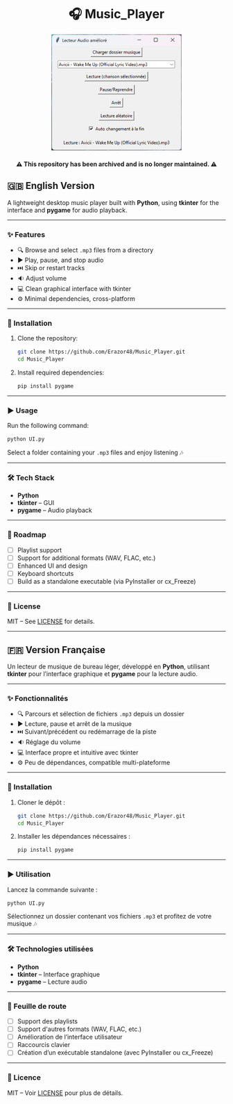 
<div align="center">
  <h1>🎧 Music_Player</h1>
  <img src="resources\Tkinter_Music_Player_UI.png" width="300"/>
  <h4>⚠️ This repository has been archived and is no longer maintained. ⚠️</h4>
</div>

## 🇬🇧 English Version

A lightweight desktop music player built with **Python**, using **tkinter** for the interface and **pygame** for audio playback.

---

### ✨ Features

- 🔍 Browse and select `.mp3` files from a directory  
- ▶️ Play, pause, and stop audio  
- ⏭️ Skip or restart tracks  
- 🔉 Adjust volume  
- 💻 Clean graphical interface with tkinter  
- ⚙️ Minimal dependencies, cross-platform

---

### 🚀 Installation

1. Clone the repository:
   ```bash
   git clone https://github.com/Erazor48/Music_Player.git
   cd Music_Player
   ```

2. Install required dependencies:
   ```bash
   pip install pygame
   ```

---

### ▶️ Usage

Run the following command:
```bash
python UI.py
```
Select a folder containing your `.mp3` files and enjoy listening 🎶

---

### 🛠️ Tech Stack

- **Python**
- **tkinter** – GUI
- **pygame** – Audio playback

---

### 📌 Roadmap

- [ ] Playlist support  
- [ ] Support for additional formats (WAV, FLAC, etc.)  
- [ ] Enhanced UI and design  
- [ ] Keyboard shortcuts  
- [ ] Build as a standalone executable (via PyInstaller or cx_Freeze)

---

### 📄 License

MIT – See [LICENSE](LICENSE) for details.

---

## 🇫🇷 Version Française

Un lecteur de musique de bureau léger, développé en **Python**, utilisant **tkinter** pour l’interface graphique et **pygame** pour la lecture audio.

---

### ✨ Fonctionnalités

- 🔍 Parcours et sélection de fichiers `.mp3` depuis un dossier  
- ▶️ Lecture, pause et arrêt de la musique  
- ⏭️ Suivant/précédent ou redémarrage de la piste  
- 🔉 Réglage du volume  
- 💻 Interface propre et intuitive avec tkinter  
- ⚙️ Peu de dépendances, compatible multi-plateforme

---

### 🚀 Installation

1. Cloner le dépôt :
   ```bash
   git clone https://github.com/Erazor48/Music_Player.git
   cd Music_Player
   ```

2. Installer les dépendances nécessaires :
   ```bash
   pip install pygame
   ```

---

### ▶️ Utilisation

Lancez la commande suivante :
```bash
python UI.py
```
Sélectionnez un dossier contenant vos fichiers `.mp3` et profitez de votre musique 🎶

---

### 🛠️ Technologies utilisées

- **Python**
- **tkinter** – Interface graphique
- **pygame** – Lecture audio

---

### 📌 Feuille de route

- [ ] Support des playlists  
- [ ] Support d'autres formats (WAV, FLAC, etc.)  
- [ ] Amélioration de l’interface utilisateur  
- [ ] Raccourcis clavier  
- [ ] Création d’un exécutable standalone (avec PyInstaller ou cx_Freeze)

---

### 📄 Licence

MIT – Voir [LICENSE](LICENSE) pour plus de détails.